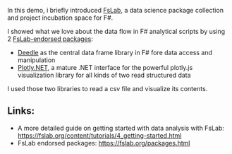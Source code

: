 In this demo, i briefly introduced [FsLab](fslab.org), a data science package collection and project incubation space for F#.

I showed what we love about the data flow in F# analytical scripts by using 2 [FsLab-endorsed packages]():
- [Deedle](https://fslab.org/Deedle) as the central data frame library in F# fore data access and manipulation
- [Plotly.NET](https://plotly.net), a mature .NET interface for the powerful plotly.js visualization library for all kinds of 
two read structured data

I used those two libraries to read a csv file and visualize its contents.

## Links:

- A more detailed guide on getting started with data analysis with FsLab: https://fslab.org/content/tutorials/4_getting-started.html
- FsLab endorsed packages: https://fslab.org/packages.html
